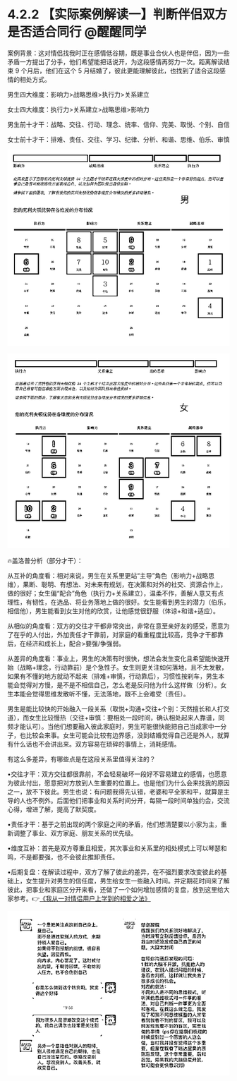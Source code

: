 # 4.2.2 【实际案例解读一】判断伴侣双方是否适合同行 @醒醒同学

案例背景：这对情侣找我时正在感情低谷期，既是事业合伙人也是伴侣，因为一些矛盾一方提出了分手，他们希望能把话说开，为这段感情再努力一次。距离解读结束 9 个月后，他们在这个 5 月结婚了，彼此更能理解彼此，也找到了适合这段感情的相处方式。

男生四大维度：影响力>战略思维>执行力>关系建立

女士四大维度：执行力>关系建立>战略思维>影响力

男生前十才干：战略、交往、行动、理念、统率、信仰、完美、取悦、个别、自信

女士前十才干：排难、责任、交往、学习、纪律、分析、和谐、思维、伯乐、审慎

![](img/8a01ac7a67c7aab08a8884befbc931ba.png)

![](img/357b16f8c29bed397ae8d180a0382dc2.png)

🔥盖洛普分析（部分才干）：

从互补的角度看：相对来说，男生在关系里更站“主导”角色（影响力+战略思维），果断、聪明、有想法、对未来有规划，在决策和对外的社交、资源合作上，做的很好；女生偏“配合”角色（执行力+关系建立），温柔不作，善解人意又有点理性，有韧性，在选品、将业务落地上做的很好。女生能看到男生的潜力（伯乐，相信他），男生能看到女生对他的欣赏，让他感觉很舒服（体谅+和谐+适应）。

从相似的角度看：双方的交往才干都非常突出，非常在意至亲好友的感受，愿意为了在乎的人付出，外加责任才干靠前，对家庭的看重程度比较高，竞争才干都靠后，在经济和成长上，配合>要强/争强弱。

从差异的角度看：事业上，男生的决策有时很快，想法会发生变化且希望能快速开始（战略+理念，行动靠前）是个急性子。女生则更关注如何落地，且不太发散，如果有不懂的地方就动不起来（排难+审慎，行动靠后），习惯性按刹车，男生本能会觉得对方慢，是不是不相信自己，怎么老是反问他为什么这样做（分析）。女生本能会觉得思维发散听不懂，无法落地，跟不上会难受（责任）。

男生是能比较快的开始融入一段关系（取悦+沟通+交往+个别：天然擅长和人打交道），而女生比较慢热（交往+审慎：要相处一段时间，确认相处起来人靠谱，同频才能认可）。当他们想要融入彼此家庭时，男生可能很快能把自己当成家中一分子，也比较会来事。女生可能会比较有边界感，没到结婚觉得自己还是外人，就算有什么话也不会讲出来。双方容易在琐碎的事情上，消耗感情。

有这么多差异，有哪些点是在这段关系里值得关注的？

•交往才干：双方交往都很靠前，不会轻易破坏一段好不容易建立的感情，也愿意为彼此付出，愿意把对方放到人生重要的位置上。也是他们为什么会来找我的原因之一，放不下彼此。男生也说：有问题我得先认错，老婆和平全家和平，就算是主导的人也不例外。后面他们把事业和关系时间分开，每隔一段时间单独约会，交流心得，增进了解，提高了默契度。

•责任才干：基于之前出现的两个家庭之间的矛盾，他们想清楚要以小家为主，重新调整了事业、双方家庭、朋友关系的优先级。

•维度互补：首先是双方尊重且相爱，其次事业和关系里的相处模式上可以琴瑟和鸣，不是都要强，也不会彼此推卸责任。

•后期复盘：在解读过程中，双方了解了彼此的差异，在不强烈要求改变彼此的基础上，女生提升对男生的信任度，男生给女生一些融入时间。并定期花时间来了解彼此，把事业和家庭区分开来看，还做了一个如何增加感情的复盘，放到这里给大家参考。👉[《我从一对情侣用户上学到的相爱之法》](https://mp.weixin.qq.com/s/D1AMfwosOTctzNuZiIzIUQ)

![](img/2c169fa09768214d85260046c082b1de.png)